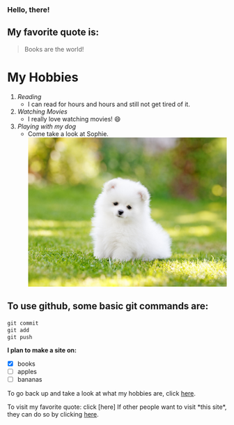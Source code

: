 ### Hello, there! 

## My favorite quote is:
> Books are the world!

# My Hobbies
1. *Reading*
   - I can read for hours and hours and still not get tired of it.
2. *Watching Movies*
   - I really love watching movies! :smile:
3. *Playing with my dog*
   - Come take a look at Sophie.
   ![adorablepuppy.jpg](./adorablepuppy.jpg)


## To use github, some basic git commands are: 
```
git commit
git add
git push
```

**I plan to make a site on:** 
- [x] books
- [ ] apples
- [ ] bananas

To go back up and take a look at what my hobbies are, click [here](https://github.com/haelaine/Github-Page/blob/main/README.md#my-hobbies). 

To visit my favorite quote: click [here]
If other people want to visit \*this site\*, they can do so by clicking [here](https://haelaine.github.io/Github-Page/).



